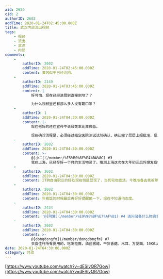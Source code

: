 ```yaml
---
aid: 2656
cid: 2
authorID: 2602
addTime: 2020-01-24T02:45:00.000Z
title: 武汉内部流出视频
tags:
    - 视频
    - 流出
    - 武汉
    - 内部
comments:
    -
        authorID: 2602
        addTime: 2020-01-24T02:45:00.000Z
        content: 黄冈似乎已经沦陷。
    -
        authorID: 2149
        addTime: 2020-01-24T03:45:00.000Z
        content: |-
            好可怕，现在已经进展到直接倒地了？

            为什么视频里还有那么多人没有戴口罩？
    -
        authorID: 1
        addTime: 2020-01-24T04:30:00.000Z
        content: |-
            现在他妈的还在宣传中说致死率比非典低。

            现在确诊流程是，必须经过指定医院测试试剂确认，确认完了层层上报批准，信息发布的权力被垄断，习近平真尼玛自裁吧。
    -
        authorID: 2602
        addTime: 2020-01-24T04:30:00.000Z
        content: >-
            @[小二](/member/%E5%B0%8F%E4%BA%8C) #3
            我在上海，已经存好一个月的生活物资了。推测上海这次在大年初三后将爆发疫情。也提前4，5天通知了老爸，当然他听不听是他的事情了。
    -
        authorID: 2602
        addTime: 2020-01-24T04:30:00.000Z
        content: IT狗自由职业的好处现在倒是显现了，当死宅也能活。今晚准备去我爸那边吃个年夜饭，选择乘坐远离客运站的市内公交车，轻轨什么的已经放弃了。
    -
        authorID: 2602
        addTime: 2020-01-24T04:30:00.000Z
        content: 年夜饭的时候最后再好好提醒他一下，现在不知道他态度。
    -
        authorID: 2434
        addTime: 2020-01-24T04:30:00.000Z
        content: '@[阿篱](/member/%E9%98%BF%E7%AF%B1) #4 请问储备什么物资合适？维生素和矿物质复合片和方便面是否靠谱？'
    -
        authorID: 2602
        addTime: 2020-01-24T04:30:00.000Z
        content: >-
            @[dongdongfm](/member/dongdongfm) #7
            衣食住行所有要用的，吃喝拉撒，油盐酱醋，干货香菇、木耳、方便面，10KG以上的大米，冻肉。
date: 2020-01-24T04:30:00.000Z
category: 时政
---
```


[https://www.youtube.com/watch?v=dESivQR7Gow](https://www.youtube.com/watch?v=dESivQR7Gow)
